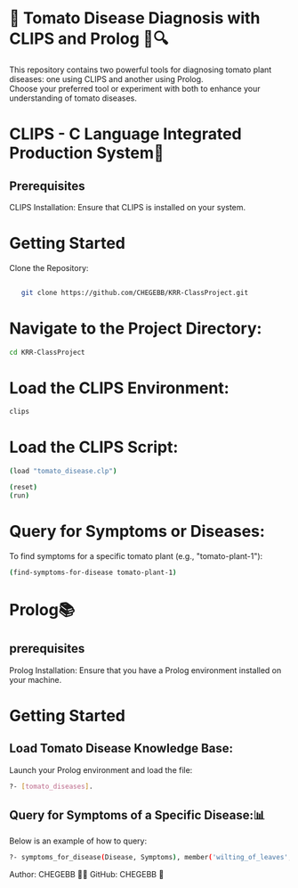 # 🍅 Tomato Disease Diagnosis with CLIPS and Prolog 🌱🔍
This repository contains two powerful tools for diagnosing tomato plant diseases: one using CLIPS and another using Prolog.<br>
Choose your preferred tool or experiment with both to enhance your understanding of tomato diseases.<br>
# CLIPS - C Language Integrated Production System🚦
## Prerequisites
CLIPS Installation: Ensure that CLIPS is installed on your system.
# Getting Started
Clone the Repository:
```bash
   
   git clone https://github.com/CHEGEBB/KRR-ClassProject.git
```
# Navigate to the Project Directory:
```bash
cd KRR-ClassProject
```
# Load the CLIPS Environment:
```bash
clips
```
# Load the CLIPS Script:
```bash
(load "tomato_disease.clp")

(reset)
(run)
```
# Query for Symptoms or Diseases:
To find symptoms for a specific tomato plant (e.g., "tomato-plant-1"):
```bash
(find-symptoms-for-disease tomato-plant-1)
```
# Prolog📚
## prerequisites
Prolog Installation: Ensure that you have a Prolog environment installed on your machine.

# Getting Started
## Load Tomato Disease Knowledge Base:
Launch your Prolog environment and load the file:
 ```bash
?- [tomato_diseases].
```
## Query for Symptoms of a Specific Disease:📊
Below is an example of how to query:
```bash
?- symptoms_for_disease(Disease, Symptoms), member('wilting_of_leaves', Symptoms).
```

Author: CHEGEBB 👨‍💻
GitHub: CHEGEBB 🚀













